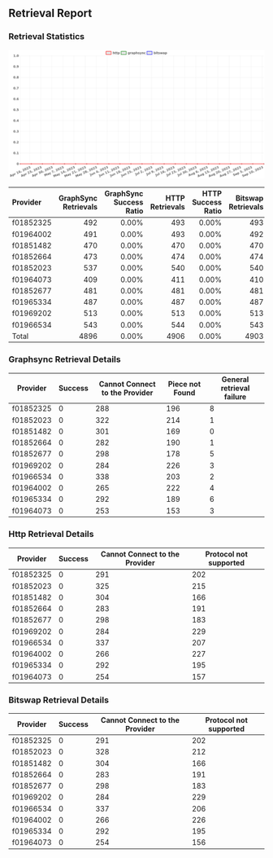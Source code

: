 ## Retrieval Report
### Retrieval Statistics
<img src="https://raw.githubusercontent.com/data-preservation-programs/filplus-checker-assets/main/filecoin-project/filecoin-plus-large-datasets/issues/1440/1694929416384.png"/>

| Provider  | GraphSync Retrievals | GraphSync Success Ratio | HTTP Retrievals | HTTP Success Ratio | Bitswap Retrievals | Bitswap Success Ratio |
| :-------- | -------------------: | ----------------------: | --------------: | -----------------: | -----------------: | --------------------: |
| f01852325 |                  492 |                   0.00% |             493 |              0.00% |                493 |                 0.00% |
| f01964002 |                  491 |                   0.00% |             493 |              0.00% |                492 |                 0.00% |
| f01851482 |                  470 |                   0.00% |             470 |              0.00% |                470 |                 0.00% |
| f01852664 |                  473 |                   0.00% |             474 |              0.00% |                474 |                 0.00% |
| f01852023 |                  537 |                   0.00% |             540 |              0.00% |                540 |                 0.00% |
| f01964073 |                  409 |                   0.00% |             411 |              0.00% |                410 |                 0.00% |
| f01852677 |                  481 |                   0.00% |             481 |              0.00% |                481 |                 0.00% |
| f01965334 |                  487 |                   0.00% |             487 |              0.00% |                487 |                 0.00% |
| f01969202 |                  513 |                   0.00% |             513 |              0.00% |                513 |                 0.00% |
| f01966534 |                  543 |                   0.00% |             544 |              0.00% |                543 |                 0.00% |
| Total     |                 4896 |                   0.00% |            4906 |              0.00% |               4903 |                 0.00% |

### Graphsync Retrieval Details
| Provider  | Success | Cannot Connect to the Provider | Piece not Found | General retrieval failure |
| --------- | ------- | ------------------------------ | --------------- | ------------------------- |
| f01852325 | 0       | 288                            | 196             | 8                         |
| f01852023 | 0       | 322                            | 214             | 1                         |
| f01851482 | 0       | 301                            | 169             | 0                         |
| f01852664 | 0       | 282                            | 190             | 1                         |
| f01852677 | 0       | 298                            | 178             | 5                         |
| f01969202 | 0       | 284                            | 226             | 3                         |
| f01966534 | 0       | 338                            | 203             | 2                         |
| f01964002 | 0       | 265                            | 222             | 4                         |
| f01965334 | 0       | 292                            | 189             | 6                         |
| f01964073 | 0       | 253                            | 153             | 3                         |

### Http Retrieval Details
| Provider  | Success | Cannot Connect to the Provider | Protocol not supported |
| --------- | ------- | ------------------------------ | ---------------------- |
| f01852325 | 0       | 291                            | 202                    |
| f01852023 | 0       | 325                            | 215                    |
| f01851482 | 0       | 304                            | 166                    |
| f01852664 | 0       | 283                            | 191                    |
| f01852677 | 0       | 298                            | 183                    |
| f01969202 | 0       | 284                            | 229                    |
| f01966534 | 0       | 337                            | 207                    |
| f01964002 | 0       | 266                            | 227                    |
| f01965334 | 0       | 292                            | 195                    |
| f01964073 | 0       | 254                            | 157                    |

### Bitswap Retrieval Details
| Provider  | Success | Cannot Connect to the Provider | Protocol not supported |
| --------- | ------- | ------------------------------ | ---------------------- |
| f01852325 | 0       | 291                            | 202                    |
| f01852023 | 0       | 328                            | 212                    |
| f01851482 | 0       | 304                            | 166                    |
| f01852664 | 0       | 283                            | 191                    |
| f01852677 | 0       | 298                            | 183                    |
| f01969202 | 0       | 284                            | 229                    |
| f01966534 | 0       | 337                            | 206                    |
| f01964002 | 0       | 266                            | 226                    |
| f01965334 | 0       | 292                            | 195                    |
| f01964073 | 0       | 254                            | 156                    |
